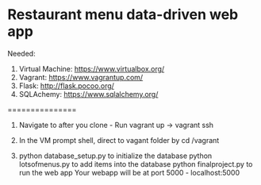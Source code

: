 Restaurant menu data-driven web app
=============

Needed:
  1. Virtual Machine: https://www.virtualbox.org/
  2. Vagrant: https://www.vagrantup.com/
  3. Flask: http://flask.pocoo.org/
  4. SQLAchemy: https://www.sqlalchemy.org/

===============
1. Navigate to <directory> after you clone - Run vagrant up -> vagrant ssh

2. In the VM prompt shell, direct to vagant folder by cd /vagrant

3. python database_setup.py to initialize the database
   python lotsofmenus.py to add items into the database
   python finalproject.py to run the web app
   Your webapp will be at port 5000 - localhost:5000

